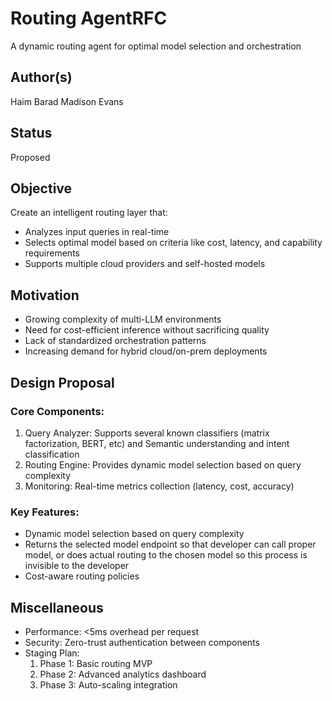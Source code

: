 # Routing AgentRFC

A dynamic routing agent for optimal model selection and orchestration

## Author(s)
Haim Barad
Madison Evans

## Status
Proposed

## Objective
Create an intelligent routing layer that:
- Analyzes input queries in real-time
- Selects optimal model based on criteria like cost, latency, and capability requirements
- Supports multiple cloud providers and self-hosted models

## Motivation
- Growing complexity of multi-LLM environments
- Need for cost-efficient inference without sacrificing quality
- Lack of standardized orchestration patterns
- Increasing demand for hybrid cloud/on-prem deployments

## Design Proposal
### Core Components:
1. Query Analyzer: Supports several known classifiers (matrix factorization, BERT, etc) and Semantic understanding and intent classification
2. Routing Engine: Provides dynamic model selection based on query complexity
3. Monitoring: Real-time metrics collection (latency, cost, accuracy)

### Key Features:
- Dynamic model selection based on query complexity
- Returns the selected model endpoint so that developer can call proper model, or does actual routing to the chosen model so this process is invisible to the developer
- Cost-aware routing policies

## Miscellaneous
- Performance: <5ms overhead per request
- Security: Zero-trust authentication between components
- Staging Plan:
  1. Phase 1: Basic routing MVP
  2. Phase 2: Advanced analytics dashboard
  3. Phase 3: Auto-scaling integration
